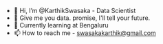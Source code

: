 - 👋 Hi, I’m @KarthikSwasaka - Data Scientist
- 👀 Give me you data. promise, I'll tell your future.
- 🌱 Currently learning at Bengaluru
- 📫 How to reach me - swasakakarthik@gmail.com

<!---
KarthikSwasaka/KarthikSwasaka is a ✨ special ✨ repository because its `README.md` (this file) appears on your GitHub profile.
You can click the Preview link to take a look at your changes.
--->
